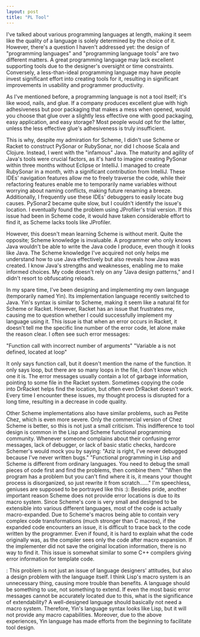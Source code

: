 ```yaml
---
layout: post
title: "PL Tool"
---
```


I've talked about various programming languages at length, making it seem like the quality of a language is solely determined by the choice of it. However, there's a question I haven't addressed yet: the design of "programming languages" and "programming language tools" are two different matters. A great programming language may lack excellent supporting tools due to the designer's oversight or time constraints. Conversely, a less-than-ideal programming language may have people invest significant effort into creating tools for it, resulting in significant improvements in usability and programmer productivity.

As I've mentioned before, a programming language is not a tool itself; it's like wood, nails, and glue. If a company produces excellent glue with high adhesiveness but poor packaging that makes a mess when opened, would you choose that glue over a slightly less effective one with good packaging, easy application, and easy storage? Most people would opt for the latter, unless the less effective glue's adhesiveness is truly insufficient.

This is why, despite my admiration for Scheme, I didn't use Scheme or Racket to construct PySonar or RubySonar, nor did I choose Scala and Clojure. Instead, I went with the "infamous" Java. The maturity and agility of Java's tools were crucial factors, as it's hard to imagine creating PySonar within three months without Eclipse or IntelliJ. I managed to create RubySonar in a month, with a significant contribution from IntelliJ. These IDEs' navigation features allow me to freely traverse the code, while their refactoring features enable me to temporarily name variables without worrying about naming conflicts, making future renaming a breeze. Additionally, I frequently use these IDEs' debuggers to easily locate bug causes. PySonar2 became quite slow, but I couldn't identify the issue's location. I eventually found the problem using JProfiler's trial version. If this issue had been in Scheme code, it would have taken considerable effort to find it, as Scheme lacks tools like JProfiler.

However, this doesn't mean learning Scheme is without merit. Quite the opposite; Scheme knowledge is invaluable. A programmer who only knows Java wouldn't be able to write the Java code I produce, even though it looks like Java. The Scheme knowledge I've acquired not only helps me understand how to use Java effectively but also reveals how Java was created. I know Java's strengths and weaknesses, enabling me to make informed choices. My code doesn't rely on any "Java design patterns," and I didn't resort to obfuscating reloads.

In my spare time, I've been designing and implementing my own language (temporarily named Yin). Its implementation language recently switched to Java. Yin's syntax is similar to Scheme, making it seem like a natural fit for Scheme or Racket. However, Racket has an issue that frustrates me, causing me to question whether I could successfully implement my language using it. This issue is that when an error occurs in Racket, it doesn't tell me the specific line number of the error code, let alone make the reason clear. I often see such error messages:

"Function call with incorrect number of arguments"
"Variable a is not defined, located at loop"

It only says function call, but it doesn't mention the name of the function. It only says loop, but there are so many loops in the file, I don't know which one it is. The error messages usually contain a lot of garbage information, pointing to some file in the Racket system. Sometimes copying the code into DrRacket helps find the location, but often even DrRacket doesn't work. Every time I encounter these issues, my thought process is disrupted for a long time, resulting in a decrease in code quality.

Other Scheme implementations also have similar problems, such as Petite Chez, which is even more severe. Only the commercial version of Chez Scheme is better, so this is not just a small criticism. This indifference to tool design is common in the Lisp and Scheme functional programming community. Whenever someone complains about their confusing error messages, lack of debugger, or lack of basic static checks, hardcore Schemer's would mock you by saying: "Aziz is right, I've never debugged because I've never written bugs." "Functional programming in Lisp and Scheme is different from ordinary languages. You need to debug the small pieces of code first and find the problems, then combine them." "When the program has a problem but you can't find where it is, it means your thought process is disorganized, so just rewrite it from scratch……" I'm speechless, geniuses are supposed to be portrayed like this :): Besides pride, another important reason Scheme does not provide error locations is due to its macro system. Since Scheme's core is very small and designed to be extensible into various different languages, most of the code is actually macro-expanded. Due to Scheme's macros being able to contain very complex code transformations (much stronger than C macros), if the expanded code encounters an issue, it is difficult to trace back to the code written by the programmer. Even if found, it is hard to explain what the code originally was, as the compiler sees only the code after macro expansion. If the implementer did not save the original location information, there is no way to find it. This issue is somewhat similar to some C++ compilers giving error information for template code.

: This problem is not just an issue of language designers' attitudes, but also a design problem with the language itself. I think Lisp's macro system is an unnecessary thing, causing more trouble than benefits. A language should be something to use, not something to extend. If even the most basic error messages cannot be accurately located due to this, what is the significance of extendability? A well-designed language should basically not need a macro system. Therefore, Yin's language syntax looks like Lisp, but it will not provide any macro capabilities. Moreover, due to the above experiences, Yin language has made efforts from the beginning to facilitate tool design.